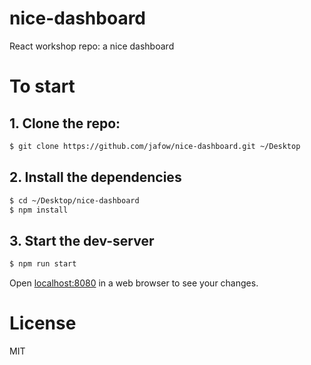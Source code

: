# nice-dashboard
React workshop repo: a nice dashboard

# To start
## 1. Clone the repo:
```bash
$ git clone https://github.com/jafow/nice-dashboard.git ~/Desktop
```

## 2. Install the dependencies
```bash
$ cd ~/Desktop/nice-dashboard
$ npm install
```

## 3. Start the dev-server
```bash
$ npm run start
```

Open [localhost:8080](localhost:8080) in a web browser to see your changes.

# License
MIT
